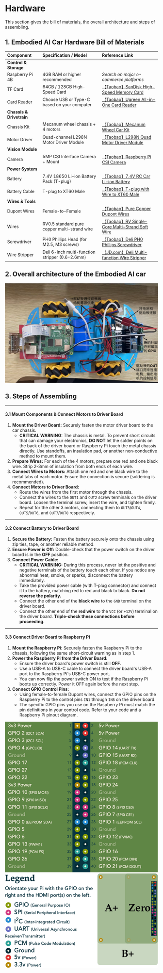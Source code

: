# Hardware

This section gives the bill of materials, the overall architecture and steps of assembling.

## 1. Embodied AI Car Hardware Bill of Materials

| Component | Specification / Model | Reference Link |
| :--- | :--- | :--- |
| **Control & Storage** | | |
| Raspberry Pi 4B | 4GB RAM or higher recommended | *Search on major e-commerce platforms* |
| TF Card | 64GB / 128GB High-Speed Card | [【Taobao】SanDisk High-Speed Memory Card](https://e.tb.cn/h.TvMEv9kHf2NeplL?tk=WSp5elhV5Sn) |
| Card Reader | Choose USB or Type-C based on your computer | [【Taobao】Ugreen All-in-One Card Reader](https://e.tb.cn/h.Tvt9k27nXGzZvIq?tk=PAJfelhUVEu) |
| **Chassis & Drivetrain** | | |
| Chassis Kit | Mecanum wheel chassis + 4 motors | [【Taobao】Mecanum Wheel Car Kit](https://e.tb.cn/h.TvMl7ODcXvR3gBa?tk=g2lKel6ximg) |
| Motor Driver | Quad-channel L298N Motor Driver Module | [【Taobao】L298N Quad Motor Driver Module](https://e.tb.cn/h.TvtWvqZbhsTVhOM?tk=Qlqbel6xlOS) |
| **Vision Module** | | |
| Camera | 5MP CSI Interface Camera + Mount | [【Taobao】Raspberry Pi CSI Camera](https://e.tb.cn/h.TEZ0tPxNHYR8bVS?tk=oL31el6BNC9) |
| **Power System** | | |
| Battery | 7.4V 18650 Li-ion Battery Pack (T-plug) | [【Taobao】7.4V RC Car Li-ion Battery](https://e.tb.cn/h.Tvt4ea8vvDTi8sU?tk=55hzel6z98T) |
| Battery Cable | T-plug to XT60 Male | [【Taobao】T-plug with Wire to XT60 Male](https://e.tb.cn/h.TEZaZCaTaPhIdCF?tk=GEQMel6BqGm) |
| **Wires & Tools** | | |
| Dupont Wires | Female-to-Female | [【Taobao】Pure Copper Dupont Wires](https://e.tb.cn/h.TEazvARy4dVynFs?tk=PC20el6xsSu) |
| Wires | RV0.5 standard pure copper multi-strand wire | [【Taobao】RV Single-Core Multi-Strand Soft Wire](https://e.tb.cn/h.TvMkqBU1v2bIL8R?tk=urmZel6v86n) |
| Screwdriver | PH0 Phillips Head (for M2.5, M3 screws) | [【Taobao】Deli PH0 Phillips Screwdriver](https://e.tb.cn/h.TvPxrsTTwQoVKTu?tk=fmCQel6NVPN) |
| Wire Stripper | Deli 6-inch multi-function stripper (0.6-2.6mm) | [【JD.com】Deli Multi-function Wire Stripper](https://3.cn/2dkT0I-5) |

## 2. Overall architecture of the Embodied AI car
![Overall Architecture](images/overall_arch_of_car.png)

## 3. Steps of Assembling

---

#### 3.1 Mount Components & Connect Motors to Driver Board

1.  **Mount the Driver Board:** Securely fasten the motor driver board to the car chassis.
    -   **CRITICAL WARNING:** The chassis is metal. To prevent short circuits that can damage your electronics, **DO NOT** let the solder points on the back of the driver board or Raspberry Pi touch the metal chassis directly. Use standoffs, an insulation pad, or another non-conductive method to mount them.
2.  **Prepare Wires:** For each of the 4 motors, prepare one red and one black wire. Strip 2-3mm of insulation from both ends of each wire.
3.  **Connect Wires to Motors:** Attach one red and one black wire to the metal tabs of each motor. Ensure the connection is secure (soldering is recommended).
4.  **Connect Motors to Driver Board:**
    -   Route the wires from the first motor through the chassis.
    -   Connect the wires to the `OUT1` and `OUT2` screw terminals on the driver board. Loosen the terminal screw, insert the wire, and tighten firmly.
    -   Repeat for the other 3 motors, connecting them to `OUT3`/`OUT4`, `OUT5`/`OUT6`, and `OUT7`/`OUT8` respectively.

---

#### 3.2 Connect Battery to Driver Board

1.  **Secure the Battery:** Fasten the battery securely onto the chassis using zip ties, tape, or another reliable method.
2.  **Ensure Power is Off:** Double-check that the power switch on the driver board is in the **OFF** position.
3.  **Connect Power Cable:**
    -   **CRITICAL WARNING:** During this process, never let the positive and negative terminals of the battery touch each other. If you notice any abnormal heat, smoke, or sparks, disconnect the battery immediately.
    -   Take the provided power cable (with T-plug connector) and connect it to the battery, matching red to red and black to black. **Do not reverse the polarity.**
    -   Connect the other end of the **black wire** to the `GND` terminal on the driver board.
    -   Connect the other end of the **red wire** to the `VCC` (or `+12V`) terminal on the driver board. **Triple-check these connections before proceeding.**

---

#### 3.3 Connect Driver Board to Raspberry Pi

1.  **Mount the Raspberry Pi:** Securely fasten the Raspberry Pi to the chassis, following the same short-circuit warning as in step 1.
2.  **Power the Raspberry Pi from the Driver Board:**
    -   Ensure the driver board's power switch is still **OFF**.
    -   Use a USB-A to USB-C cable to connect the driver board's USB-A port to the Raspberry Pi's USB-C power port.
    -   You can now flip the power switch ON to test if the Raspberry Pi boots up correctly. Power it OFF again before the next step.
3.  **Connect GPIO Control Pins:**
    -   Using female-to-female Dupont wires, connect the GPIO pins on the Raspberry Pi to the control pins `IN1` through `IN8` on the driver board.
    -   The specific GPIO pins you use on the Raspberry Pi must match the pin definitions in your control code. Refer to your code and a Raspberry Pi pinout diagram.

![Raspberry Pi 4 pinout diagram](images/GPIO_of_Pi4.png)